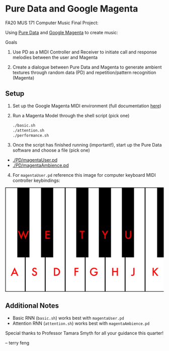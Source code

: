 # Pure Data and Google Magenta

FA20 MUS 171 Computer Music Final Project:

Using [Pure Data](https://github.com/terryzfeng/Pure-Data-and-Google-Magenta) and [Google Magenta](https://github.com/magenta/magenta) to create music:

Goals

1. Use PD as a MIDI Controller and Receiver to initiate call and response melodies between the user and Magenta

2. Create a dialogue between Pure Data and Magenta to generate ambient textures through random data (PD) and repetition/pattern recognition (Magenta)

## Setup

1.  Set up the Google Magenta MIDI environment (full documentation [here](https://github.com/magenta/magenta/blob/master/magenta/interfaces/midi/README.md))

2.  Run a Magenta Model through the shell script (pick one)

        ./basic.sh
        ./attention.sh
        ./performance.sh

3.  Once the script has finished running (important!), start up the Pure Data software and choose a file (pick one)

- [./PD/magentaUser.pd](./PD/magentaUser.pd)
- [./PD/magentaAmbience.pd](./PD/magentaAmbience.pd)

4. For `magentaUser.pd` reference this image for computer keyboard MIDI controller keybindings:

![Keybinds](Keybinds.jpg)

## Additional Notes

- Basic RNN (`basic.sh`) works best with `magentaUser.pd`
- Attention RNN (`attention.sh`) works best with `magentaAmbience.pd`

Special thanks to Professor Tamara Smyth for all your guidance this quarter!

&ndash; terry feng
